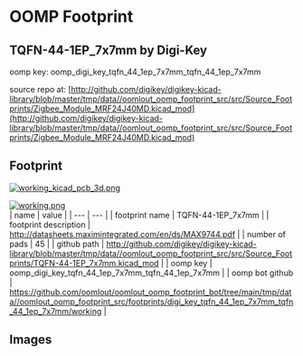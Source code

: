# OOMP Footprint  
## TQFN-44-1EP_7x7mm  by Digi-Key  
  
oomp key: oomp_digi_key_tqfn_44_1ep_7x7mm_tqfn_44_1ep_7x7mm  
  
source repo at: [http://github.com/digikey/digikey-kicad-library/blob/master/tmp/data//oomlout_oomp_footprint_src/src/Source_Footprints/Zigbee_Module_MRF24J40MD.kicad_mod](http://github.com/digikey/digikey-kicad-library/blob/master/tmp/data//oomlout_oomp_footprint_src/src/Source_Footprints/Zigbee_Module_MRF24J40MD.kicad_mod)  
## Footprint  
  
[![working_kicad_pcb_3d.png](working_kicad_pcb_3d_600.png)](working_kicad_pcb_3d.png)  
  
[![working.png](working_600.png)](working.png)  
| name | value | 
| --- | --- | 
| footprint name | TQFN-44-1EP_7x7mm | 
| footprint description | http://datasheets.maximintegrated.com/en/ds/MAX9744.pdf | 
| number of pads | 45 | 
| github path | http://github.com/digikey/digikey-kicad-library/blob/master/tmp/data//oomlout_oomp_footprint_src/src/Source_Footprints/TQFN-44-1EP_7x7mm.kicad_mod | 
| oomp key | oomp_digi_key_tqfn_44_1ep_7x7mm_tqfn_44_1ep_7x7mm | 
| oomp bot github | https://github.com/oomlout/oomlout_oomp_footprint_bot/tree/main/tmp/data//oomlout_oomp_footprint_src/footprints/digi_key_tqfn_44_1ep_7x7mm_tqfn_44_1ep_7x7mm/working | 
## Images  
